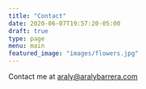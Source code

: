 ```yaml
---
title: "Contact"
date: 2020-06-07T19:57:20-05:00
draft: true
type: page
menu: main
featured_image: "images/flowers.jpg"
---
```

Contact me at araly@aralybarrera.com
